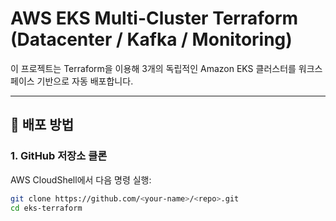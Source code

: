 # AWS EKS Multi-Cluster Terraform (Datacenter / Kafka / Monitoring)

이 프로젝트는 Terraform을 이용해 3개의 독립적인 Amazon EKS 클러스터를
워크스페이스 기반으로 자동 배포합니다.

---

## 🚀 배포 방법

### 1. GitHub 저장소 클론
AWS CloudShell에서 다음 명령 실행:
```bash
git clone https://github.com/<your-name>/<repo>.git
cd eks-terraform
